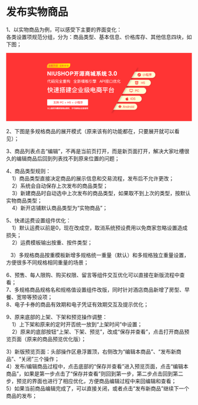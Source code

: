 # 发布实物商品

1、以实物商品为例，可以感受下主要的界面变化：  
各类设置项规范分组，分为：商品类型、基本信息、价格库存、其他信息四块，如下图；

![](/assets/2019041806594633583.png)

2、下图是多规格商品的展开模式（原来该有的功能都在，只要展开就可以看见）；



3、商品列表点击“编辑”，不再是当前页打开，而是新页面打开，解决大家吐槽很久的编辑商品后回到列表找不到原来位置的问题；  
  
4、商品类型规则：  
    1）商品类型直接决定商品的展示信息和交易流程，发布后不允许更改；  
    2）系统会自动保存上次发布的商品类型；  
    3）新建商品时自动选中上次发布的商品类型，如果取不到上次的类型，按默认实物商品类型；  
    4）新开店铺默认商品类型为“实物商品”；



5、快递运费设置组件优化：      
    1）默认运费以前是0，现在改成空，取消系统预设费用以免商家忽略设置造成损失；  
    2）运费模板输出按重、按件类型；



   3）多规格商品按重模板新增多规格统一重量（默认）和多规格独立重量设置，方便很多不同规格相同重量的场景；



6、预售、每人限购、购买权限、留言等组件交互优化可以直接在新版流程中查看；  
7、多规格商品规格名和规格值设置组件改版，同时针对酒店商品新增了房型、早餐、宽带等预设项；  
8、电子卡券的商品有效期和电子凭证有效期交互及提示优化；



9、原来底部的上架、下架和预览操作调整：  
    1）上下架和原来的定时开否统一放到“上架时间”中设置；  
    2）原来的底部按钮“上架、下架、预览”，改成“保存并查看”，点击打开商品预览页面（原来的商品预览优化版）；



3）新版预览页面：头部操作区悬浮置顶，右侧改为“编辑本商品”、“发布新商品”、“关闭”三个操作；  
4）发布/编辑商品过程中，点击底部的“保存并查看”进入预览页面，点击“编辑本商品”，如果是第一步点击了“保存并查看”则回到第一步，第二步点击回到第二步，预览的界面也进行了相应优化，方便商品编辑过程中来回编辑和查看；  
5）如果当前商品编辑完成了，可以直接关闭，或者点击“发布新商品”继续下一个商品的发布；



